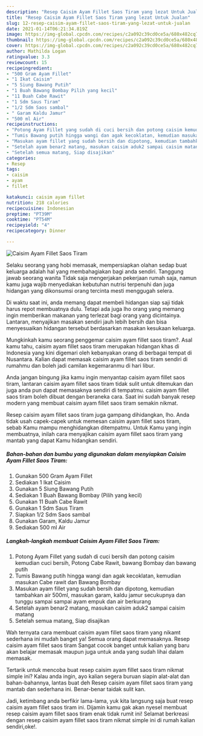 ```yaml
---
description: "Resep Caisim Ayam Fillet Saos Tiram yang lezat Untuk Jualan"
title: "Resep Caisim Ayam Fillet Saos Tiram yang lezat Untuk Jualan"
slug: 12-resep-caisim-ayam-fillet-saos-tiram-yang-lezat-untuk-jualan
date: 2021-01-14T06:21:34.819Z
image: https://img-global.cpcdn.com/recipes/c2a092c39cd0ce5a/680x482cq70/caisim-ayam-fillet-saos-tiram-foto-resep-utama.jpg
thumbnail: https://img-global.cpcdn.com/recipes/c2a092c39cd0ce5a/680x482cq70/caisim-ayam-fillet-saos-tiram-foto-resep-utama.jpg
cover: https://img-global.cpcdn.com/recipes/c2a092c39cd0ce5a/680x482cq70/caisim-ayam-fillet-saos-tiram-foto-resep-utama.jpg
author: Mathilda Logan
ratingvalue: 3.3
reviewcount: 15
recipeingredient:
- "500 Gram Ayam Fillet"
- "1 Ikat Caisim"
- "5 Siung Bawang Putih"
- "1 Buah Bawang Bombay Pilih yang kecil"
- "11 Buah Cabe Rawit"
- "1 Sdm Saus Tiram"
- "1/2 Sdm Saos sambal"
- " Garam Kaldu Jamur"
- "500 ml Air"
recipeinstructions:
- "Potong Ayam Fillet yang sudah di cuci bersih dan potong caisim kemudian cuci bersih, Potong Cabe Rawit, bawang Bombay dan bawang putih"
- "Tumis Bawang putih hingga wangi dan agak kecoklatan, kemudian masukan Cabe rawit dan Bawang Bombay"
- "Masukan ayam fillet yang sudah bersih dan dipotong, kemudian tambahkan air 500ml, masukan garam, kaldu jamur secukupnya dan tunggu sampai sampai ayam empuk dan air berkurang"
- "Setelah ayam benar2 matang, masukan caisim aduk2 sampai caisim matang"
- "Setelah semua matang, Siap disajikan"
categories:
- Resep
tags:
- caisim
- ayam
- fillet

katakunci: caisim ayam fillet 
nutrition: 218 calories
recipecuisine: Indonesian
preptime: "PT39M"
cooktime: "PT54M"
recipeyield: "4"
recipecategory: Dinner

---
```



![Caisim Ayam Fillet Saos Tiram](https://img-global.cpcdn.com/recipes/c2a092c39cd0ce5a/680x482cq70/caisim-ayam-fillet-saos-tiram-foto-resep-utama.jpg)

Selaku seorang yang hobi memasak, mempersiapkan olahan sedap buat keluarga adalah hal yang membahagiakan bagi anda sendiri. Tanggung jawab seorang  wanita Tidak saja mengerjakan pekerjaan rumah saja, namun kamu juga wajib menyediakan kebutuhan nutrisi terpenuhi dan juga hidangan yang dikonsumsi orang tercinta mesti menggugah selera.

Di waktu  saat ini, anda memang dapat membeli hidangan siap saji tidak harus repot membuatnya dulu. Tetapi ada juga lho orang yang memang ingin memberikan makanan yang terlezat bagi orang yang dicintainya. Lantaran, menyajikan masakan sendiri jauh lebih bersih dan bisa menyesuaikan hidangan tersebut berdasarkan masakan kesukaan keluarga. 



Mungkinkah kamu seorang penggemar caisim ayam fillet saos tiram?. Asal kamu tahu, caisim ayam fillet saos tiram merupakan hidangan khas di Indonesia yang kini digemari oleh kebanyakan orang di berbagai tempat di Nusantara. Kalian dapat memasak caisim ayam fillet saos tiram sendiri di rumahmu dan boleh jadi camilan kegemaranmu di hari libur.

Anda jangan bingung jika kamu ingin menyantap caisim ayam fillet saos tiram, lantaran caisim ayam fillet saos tiram tidak sulit untuk ditemukan dan juga anda pun dapat memasaknya sendiri di tempatmu. caisim ayam fillet saos tiram boleh dibuat dengan beraneka cara. Saat ini sudah banyak resep modern yang membuat caisim ayam fillet saos tiram semakin nikmat.

Resep caisim ayam fillet saos tiram juga gampang dihidangkan, lho. Anda tidak usah capek-capek untuk memesan caisim ayam fillet saos tiram, sebab Kamu mampu menghidangkan ditempatmu. Untuk Kamu yang ingin membuatnya, inilah cara menyajikan caisim ayam fillet saos tiram yang mantab yang dapat Kamu hidangkan sendiri.

<!--inarticleads1-->

##### Bahan-bahan dan bumbu yang digunakan dalam menyiapkan Caisim Ayam Fillet Saos Tiram:

1. Gunakan 500 Gram Ayam Fillet
1. Sediakan 1 Ikat Caisim
1. Gunakan 5 Siung Bawang Putih
1. Sediakan 1 Buah Bawang Bombay (Pilih yang kecil)
1. Gunakan 11 Buah Cabe Rawit
1. Gunakan 1 Sdm Saus Tiram
1. Siapkan 1/2 Sdm Saos sambal
1. Gunakan  Garam, Kaldu Jamur
1. Sediakan 500 ml Air




<!--inarticleads2-->

##### Langkah-langkah membuat Caisim Ayam Fillet Saos Tiram:

1. Potong Ayam Fillet yang sudah di cuci bersih dan potong caisim kemudian cuci bersih, Potong Cabe Rawit, bawang Bombay dan bawang putih
1. Tumis Bawang putih hingga wangi dan agak kecoklatan, kemudian masukan Cabe rawit dan Bawang Bombay
1. Masukan ayam fillet yang sudah bersih dan dipotong, kemudian tambahkan air 500ml, masukan garam, kaldu jamur secukupnya dan tunggu sampai sampai ayam empuk dan air berkurang
1. Setelah ayam benar2 matang, masukan caisim aduk2 sampai caisim matang
1. Setelah semua matang, Siap disajikan




Wah ternyata cara membuat caisim ayam fillet saos tiram yang nikamt sederhana ini mudah banget ya! Semua orang dapat memasaknya. Resep caisim ayam fillet saos tiram Sangat cocok banget untuk kalian yang baru akan belajar memasak maupun juga untuk anda yang sudah lihai dalam memasak.

Tertarik untuk mencoba buat resep caisim ayam fillet saos tiram nikmat simple ini? Kalau anda ingin, ayo kalian segera buruan siapin alat-alat dan bahan-bahannya, lantas buat deh Resep caisim ayam fillet saos tiram yang mantab dan sederhana ini. Benar-benar taidak sulit kan. 

Jadi, ketimbang anda berfikir lama-lama, yuk kita langsung saja buat resep caisim ayam fillet saos tiram ini. Dijamin kamu gak akan nyesel membuat resep caisim ayam fillet saos tiram enak tidak rumit ini! Selamat berkreasi dengan resep caisim ayam fillet saos tiram nikmat simple ini di rumah kalian sendiri,oke!.

